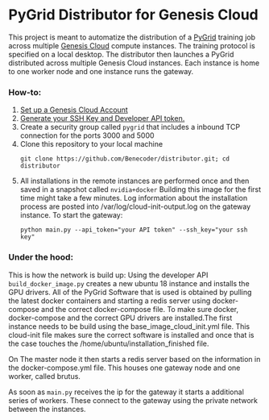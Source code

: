<h1>
    PyGrid Distributor for Genesis Cloud
</h1>
<p>
    This project is meant to automatize the distribution of a <a href="https://github.com/OpenMined/PyGrid/">
    PyGrid</a> training job across multiple <a href="https://compute.genesiscloud.com">Genesis Cloud</a> 
    compute instances. The training protocol is specified on a local desktop. The distributor then launches
    a PyGrid distributed across multiple Genesis Cloud instances. Each instance is home to one worker node and 
    one instance runs the gateway.
</p>

<h3>
    How-to:
</h3>
<ol>
    <li><a href="https://support.genesiscloud.com/support/solutions/articles/47001101437-first-steps-connecting-to-a-linux-instance-with-gpus">
     Set up a Genesis Cloud Account</a></li>
    <li><a href="https://account.genesiscloud.com/dashboard/security">Generate your SSH Key and Developer
     API token.</a></li>
     <li>Create a security group called <code>pygrid</code> that includes a inbound TCP connection for the 
     ports 3000 and 5000</li>
     <li>Clone this repository to your local machine
     <pre><code>git clone https://github.com/Benecoder/distributor.git; cd distributor</code></pre>
     </li>
     <li> All installations in the remote instances are performed once and then saved in a snapshot called 
     <code>nvidia+docker</code> Building this image for the first time might take a few minutes.
     Log information about the installation process are posted into /var/log/cloud-init-output.log
     on the gateway instance. To start the gateway:
     <pre><code>python main.py --api_token="your API token" --ssh_key="your ssh key"</code></pre></li>
</ol>

<h3>
    Under the hood:
</h3>
<p>
    This is how the network is build up: Using the developer API <code>build_docker_image.py</code> creates
    a new ubuntu 18 instance and installs the GPU drivers. All of the PyGrid Software that is used is 
    obtained by pulling the latest docker containers and starting a redis server using docker-compose 
    and the correct docker-compose file. To make sure docker, docker-compose and the correct GPU drivers 
    are installed.The first instance needs to be build using the base_image_cloud_init.yml file. This 
    cloud-init file makes sure the correct software is installed and once that is the case touches the
     /home/ubuntu/installation_finished file.
</p>
<p>
   On The master node it then starts a redis server based on the information in the docker-compose.yml file.
   This houses one gateway node and one worker, called brutus.  
</p>
<p>
    As soon as <code>main.py</code> receives the ip for the gateway it starts a additional series of workers.
    These connect to the gateway using the private network between the instances.
</p>